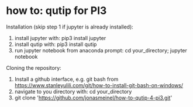 # how to: qutip for PI3

Installation (skip step 1 if jupyter is already installed):

1. install jupyter with:   pip3 install jupyter
2. install qutip with: pip3 install qutip
3. run jupyter notebook from anaconda prompt:   cd your_directory;     jupyter notebook

Cloning the repository:

1. Install a github interface, e.g. git bash from https://www.stanleyulili.com/git/how-to-install-git-bash-on-windows/
2. navigate to you directory with: cd your_directory
3. git clone 'https://github.com/jonasmeinel/how-to-qutip-4-pi3.git'

